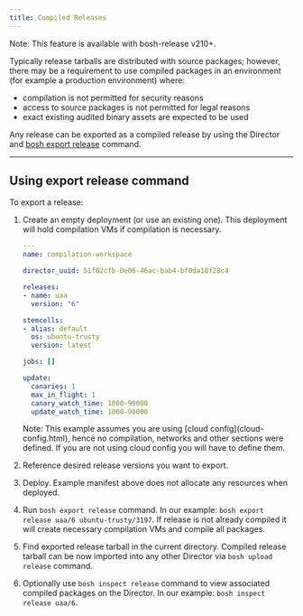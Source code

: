 ```yaml
---
title: Compiled Releases
---
```


<p class="note">Note: This feature is available with bosh-release v210+.</p>

Typically release tarballs are distributed with source packages; however, there may be a requirement to use compiled packages in an environment (for example a production environment) where:

- compilation is not permitted for security reasons
- access to source packages is not permitted for legal reasons
- exact existing audited binary assets are expected to be used

Any release can be exported as a compiled release by using the Director and [bosh export release](sysadmin-commands.html#dir-release) command.

---
## <a id="export"></a> Using export release command

To export a release:

1. Create an empty deployment (or use an existing one). This deployment will hold compilation VMs if compilation is necessary.

    ```yaml
    ---
    name: compilation-workspace

    director_uuid: 51f02cfb-0e06-46ac-bab4-bf0da18f28c4

    releases:
    - name: uaa
      version: "6"

    stemcells:
    - alias: default
      os: ubuntu-trusty
      version: latest

    jobs: []

    update:
      canaries: 1
      max_in_flight: 1
      canary_watch_time: 1000-90000
      update_watch_time: 1000-90000
    ```

    <p class="note">Note: This example assumes you are using [cloud config](cloud-config.html), hence no compilation, networks and other sections were defined. If you are not using cloud config you will have to define them.</p>

1. Reference desired release versions you want to export.

1. Deploy. Example manifest above does not allocate any resources when deployed.

1. Run `bosh export release` command. In our example: `bosh export release uaa/6 ubuntu-trusty/3197`. If release is not already compiled it will create necessary compilation VMs and compile all packages.

1. Find exported release tarball in the current directory. Compiled release tarball can be now imported into any other Director via `bosh upload release` command.

1. Optionally use `bosh inspect release` command to view associated compiled packages on the Director. In our example: `bosh inspect release uaa/6`.
